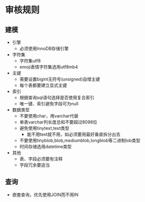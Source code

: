# 审核规则
## 建模

- 引擎
  - 必须使用InnoDB存储引擎
- 字符集
  - 字符集utf8
  - emoji表情字符集选用utf8mb4
- 主键
  - 需要设置bigint无符号(unsigned)自增主键
  - 每个表都要建立显式主键
- 索引
  - 根据查询sql语句选择是否使用复合索引
  - 唯一键、索引避免字段可为null
- 数据类型
  - 不要使用char，用varchar代替
  - 单表varchar列长度总和不要超过8098位
  - 避免使用tinytext,text类型
    - 能不用text就不用，如必须要用最好垂直拆分出去
  - 不要使用tinyblob,blob,mediumblob,longblob等二进制lob类型
  - 时间存储选用datetime类型
- 其他
  - 表、字段必须要有注释
  - 字段冗余要适当

## 查询

- 嵌套查询，优先使用JOIN而不用IN